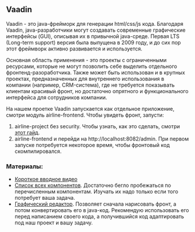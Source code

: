 ## Vaadin

Vaadin - это java-фрейморк для генерации html/css/js кода. Благодаря Vaadin, java-разработчики могут создавать
современные графические интерфейсы (GUI), описывая их в привычной java-среде. Первая LTS (Long-term support) версия была
выпущена в 2009 году, и до сих пор этот фреймворк активно развивается и используется.

Основная область применения - это проекты с ограниченными ресурсами, которые не могут позволить себе выделить отдельного
фронтенд-разоработчика. Также может быть использован и в крупных проектах, предназначенных для внутреннего использования
в компании (например, CRM-система), где не требуется показывать клиентам красивый фронт, но достаточно опрятного и
функционального интерфейса для сотрудников компании.

На нашем проетке Vaadin запускается как отдельное приложение, смотри модуль airline-frontend. Чтобы увидеть фронт,
запусти:
1. airline-project без security. Чтобы узнать, как это сделать, смотри [этот гайд](./guide_postman_and_security.md).
2. airline-frontend и перейди на http://localhost:8082/admin. При первом запуске потребуется некоторое время, чтобы
фронтовый код скомпилировался.

### Материалы:

- [Короткое вводное видео](https://www.youtube.com/watch?v=48Db4i5yJQw)
- [Список всех компонентов](https://vaadin.com/docs/latest/components). Достаточно бегло пробежаться по перечисленным
  компонентам. Изучать их надо только если того потребует ваша задача.
- [Графический редактор](https://start.vaadin.com/). Позволяет сначала нарисовать фронт, а потом конвертировать его в
  java-код. Рекомендую использовать его перед написанием своего кода, а получившийся код адаптировать под наш проект и
  вашу задачу.